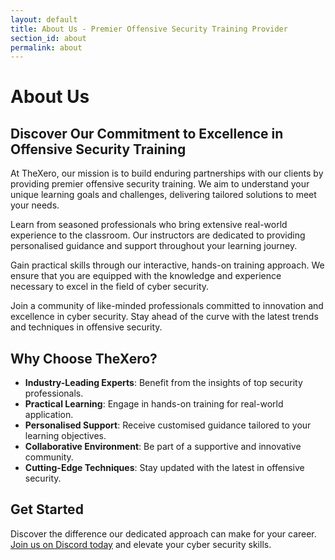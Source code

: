```yaml
---
layout: default
title: About Us - Premier Offensive Security Training Provider
section_id: about
permalink: about
---
```


# About Us

## Discover Our Commitment to Excellence in Offensive Security Training

At TheXero, our mission is to build enduring partnerships with our clients by providing premier offensive security training. We aim to understand your unique learning goals and challenges, delivering tailored solutions to meet your needs.

Learn from seasoned professionals who bring extensive real-world experience to the classroom. Our instructors are dedicated to providing personalised guidance and support throughout your learning journey.

Gain practical skills through our interactive, hands-on training approach. We ensure that you are equipped with the knowledge and experience necessary to excel in the field of cyber security.

Join a community of like-minded professionals committed to innovation and excellence in cyber security. Stay ahead of the curve with the latest trends and techniques in offensive security.

## Why Choose TheXero?

- **Industry-Leading Experts**: Benefit from the insights of top security professionals.
- **Practical Learning**: Engage in hands-on training for real-world application.
- **Personalised Support**: Receive customised guidance tailored to your learning objectives.
- **Collaborative Environment**: Be part of a supportive and innovative community.
- **Cutting-Edge Techniques**: Stay updated with the latest in offensive security.

## Get Started

Discover the difference our dedicated approach can make for your career. [Join us on Discord today](https://discord.gg/YEfgvuqyDn) and elevate your cyber security skills.

